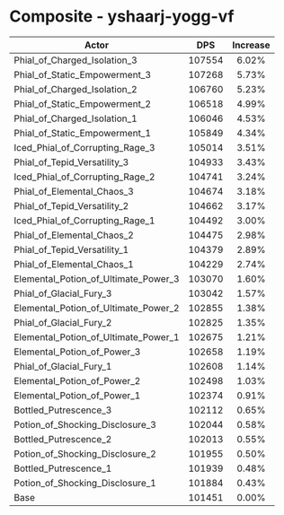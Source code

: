 # Composite - yshaarj-yogg-vf
| Actor | DPS | Increase |
|---|:---:|:---:|
|Phial_of_Charged_Isolation_3|107554|6.02%|
|Phial_of_Static_Empowerment_3|107268|5.73%|
|Phial_of_Charged_Isolation_2|106760|5.23%|
|Phial_of_Static_Empowerment_2|106518|4.99%|
|Phial_of_Charged_Isolation_1|106046|4.53%|
|Phial_of_Static_Empowerment_1|105849|4.34%|
|Iced_Phial_of_Corrupting_Rage_3|105014|3.51%|
|Phial_of_Tepid_Versatility_3|104933|3.43%|
|Iced_Phial_of_Corrupting_Rage_2|104741|3.24%|
|Phial_of_Elemental_Chaos_3|104674|3.18%|
|Phial_of_Tepid_Versatility_2|104662|3.17%|
|Iced_Phial_of_Corrupting_Rage_1|104492|3.00%|
|Phial_of_Elemental_Chaos_2|104475|2.98%|
|Phial_of_Tepid_Versatility_1|104379|2.89%|
|Phial_of_Elemental_Chaos_1|104229|2.74%|
|Elemental_Potion_of_Ultimate_Power_3|103070|1.60%|
|Phial_of_Glacial_Fury_3|103042|1.57%|
|Elemental_Potion_of_Ultimate_Power_2|102855|1.38%|
|Phial_of_Glacial_Fury_2|102825|1.35%|
|Elemental_Potion_of_Ultimate_Power_1|102675|1.21%|
|Elemental_Potion_of_Power_3|102658|1.19%|
|Phial_of_Glacial_Fury_1|102608|1.14%|
|Elemental_Potion_of_Power_2|102498|1.03%|
|Elemental_Potion_of_Power_1|102374|0.91%|
|Bottled_Putrescence_3|102112|0.65%|
|Potion_of_Shocking_Disclosure_3|102044|0.58%|
|Bottled_Putrescence_2|102013|0.55%|
|Potion_of_Shocking_Disclosure_2|101955|0.50%|
|Bottled_Putrescence_1|101939|0.48%|
|Potion_of_Shocking_Disclosure_1|101884|0.43%|
|Base|101451|0.00%|
